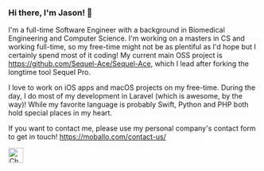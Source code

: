 ### Hi there, I'm Jason! 👋


I'm a full-time Software Engineer with a background in Biomedical Engineering and Computer Science. I'm working on a masters in CS and working full-time, so my free-time might not be as plentiful as I'd hope but I certainly spend most of it coding! My current main OSS project is https://github.com/Sequel-Ace/Sequel-Ace, which I lead after forking the longtime tool Sequel Pro.

I love to work on iOS apps and macOS projects on my free-time. During the day, I do most of my development in Laravel (which is awesome, by the way)! While my favorite language is probably Swift, Python and PHP both hold special places in my heart.

If you want to contact me, please use my personal company's contact form to get in touch! https://moballo.com/contact-us/


[<img alt="Check me out on Linkedin" src="https://github.com/Linkedin.png" height="30">](https://www.linkedin.com/in/jasonmorcos/)
